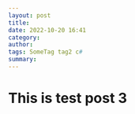 ```yaml
---
layout: post
title: 
date: 2022-10-20 16:41
category: 
author: 
tags: SomeTag tag2 c#
summary: 
---
```


# This is test post 3

